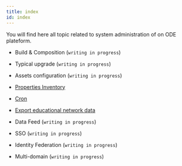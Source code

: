 ```yaml
---
title: index
id: index
---
```

You will find here all topic related to system administration of on ODE plateform.

-   Build & Composition (`writing in progress`)

-   Typical upgrade (`writing in progress`)

-   Assets configuration (`writing in progress`)

-   [Properties Inventory](advanced-topics/properties-inventory.adoc)

-   [Cron](advanced-topics/cron.adoc)

-   [Export educational network data](advanced-topics/export.adoc)

-   Data Feed (`writing in progress`)

-   SSO (`writing in progress`)

-   Identity Federation (`writing in progress`)

-   Multi-domain (`writing in progress`)


